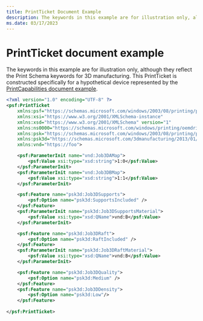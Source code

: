 ```yaml
---
title: PrintTicket Document Example
description: The keywords in this example are for illustration only, although they reflect the Print Schema keywords for 3D manufacturing.
ms.date: 03/17/2023
---
```


# PrintTicket document example

The keywords in this example are for illustration only, although they reflect the Print Schema keywords for 3D manufacturing. This PrintTicket is constructed specifically for a hypothetical device represented by the [PrintCapabilities document example](example-printcapabilities-document.md).

```xml
<?xml version="1.0" encoding="UTF-8" ?>
<psf:PrintTicket
    xmlns:psf="https://schemas.microsoft.com/windows/2003/08/printing/printschemaframework"
    xmlns:xsi="https://www.w3.org/2001/XMLSchema-instance"
    xmlns:xsd="https://www.w3.org/2001/XMLSchema" version="1"
    xmlns:ns0000="https://schemas.microsoft.com/windows/printing/oemdriverpt/3dprinter"
    xmlns:psk="https://schemas.microsoft.com/windows/2003/08/printing/printschemakeywords"
    xmlns:psk3d="https://schemas.microsoft.com/3dmanufacturing/2013/01/pskeywords3d"
    xmlns:vnd="https://foo">

    <psf:ParameterInit name="vnd:Job3DAMap">
        <psf:Value xsi:type="xsd:string">1:0</psf:Value>
    </psf:ParameterInit>
    <psf:ParameterInit name="vnd:Job3DBMap">
        <psf:Value xsi:type="xsd:string">1:1</psf:Value>
    </psf:ParameterInit>

    <psf:Feature name="psk3d:Job3DSupports">
        <psf:Option name="psk3d:SupportsIncluded" />
    </psf:Feature>
    <psf:ParameterInit name="psk3d:Job3DSupportsMaterial">
        <psf:Value xsi:type="xsd:QName">vnd:B</psf:Value>
    </psf:ParameterInit>

    <psf:Feature name="psk3d:Job3DRaft">
        <psf:Option name="psk3d:RaftIncluded" />
    </psf:Feature>
    <psf:ParameterInit name="psk3d:Job3DRaftMaterial">
        <psf:Value xsi:type="xsd:QName">vnd:B</psf:Value>
    </psf:ParameterInit>

    <psf:Feature name="psk3d:Job3DQuality">
        <psf:Option name="psk3d:Medium" />
    </psf:Feature>
    <psf:Feature name="psk3d:Job3DDensity">
        <psf:Option name="psk3d:Low"/>
    </psf:Feature>
    
</psf:PrintTicket>
```
